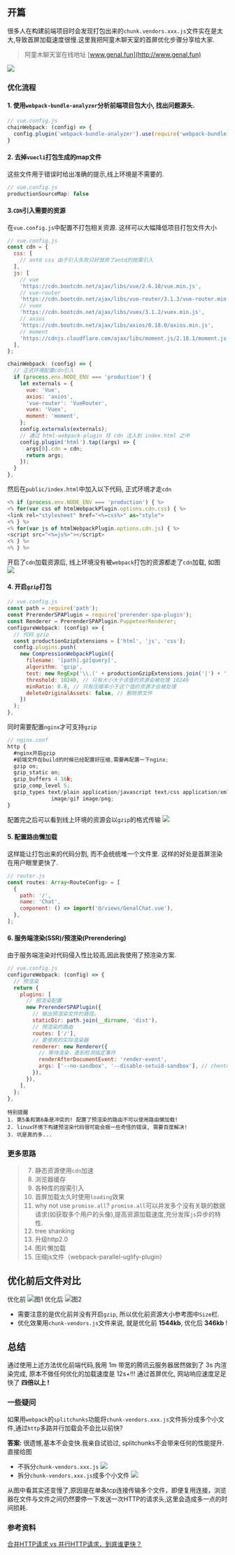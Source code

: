 ## 开篇
很多人在构建前端项目时会发现打包出来的`chunk.vendors.xxx.js`文件实在是太大,导致首屏加载速度很慢.这里我把阿童木聊天室的首屏优化步骤分享给大家.
> 阿童木聊天室在线地址 [www.genal.fun](http://www.genal.fun)

![](https://p6-juejin.byteimg.com/tos-cn-i-k3u1fbpfcp/be05728cd49e486bb8da57dd59488c74~tplv-k3u1fbpfcp-zoom-1.image)
### 优化流程
#### 1. 使用`webpack-bundle-analyzer`分析前端项目包大小, 找出问题源头.
```js
// vue.config.js
chainWebpack: (config) => {
  config.plugin('webpack-bundle-analyzer').use(require('webpack-bundle-analyzer').BundleAnalyzerPlugin);
}
```
#### 2. 去掉`vuecli`打包生成的map文件
这些文件用于错误时给出准确的提示,线上环境是不需要的.
```js
// vue.config.js
productionSourceMap: false
```
#### 3.`CDN`引入需要的资源
在`vue.config.js`中配置不打包相关资源. 这样可以大幅降低项目打包文件大小
```js
// vue.config.js
const cdn = {
  css: [
    // antd css 由于引入失败只好放弃了antd的按需引入
  ],
  js: [
    // vue
    'https://cdn.bootcdn.net/ajax/libs/vue/2.6.10/vue.min.js',
    // vue-router
    'https://cdn.bootcdn.net/ajax/libs/vue-router/3.1.3/vue-router.min.js',
    // vuex
    'https://cdn.bootcdn.net/ajax/libs/vuex/3.1.2/vuex.min.js',
    // axios
    'https://cdn.bootcdn.net/ajax/libs/axios/0.18.0/axios.min.js',
    // moment
    'https://cdnjs.cloudflare.com/ajax/libs/moment.js/2.18.1/moment.js',
  ],
};

chainWebpack: (config) => {
  // 正式环境配置cdn引入
  if (process.env.NODE_ENV === 'production') {
    let externals = {
      vue: 'Vue',
      axios: 'axios',
      'vue-router': 'VueRouter',
      vuex: 'Vuex',
      moment: 'moment',
    };
    config.externals(externals);
    // 通过 html-webpack-plugin 将 cdn 注入到 index.html 之中
    config.plugin('html').tap((args) => {
      args[0].cdn = cdn;
      return args;
    });
  }
},
```
然后在`public/index.html`中加入以下代码, 正式环境才走`cdn` 
```js
<% if (process.env.NODE_ENV === 'production') { %>
<% for(var css of htmlWebpackPlugin.options.cdn.css) { %>
<link rel="stylesheet" href="<%=css%>" as="style">
<% } %>
<% for(var js of htmlWebpackPlugin.options.cdn.js) { %>
<script src="<%=js%>"></script>
<% } %>
<% } %>
```
开启了`cdn`加载资源后, 线上环境没有被`webpack`打包的资源都走了`cdn`加载, 如图
![](https://p3-juejin.byteimg.com/tos-cn-i-k3u1fbpfcp/495d5b68358e4c24a8f591c42b3005f0~tplv-k3u1fbpfcp-zoom-1.image)
#### 4. 开启`gzip`打包
```js
// vue.config.js
const path = require('path');
const PrerenderSPAPlugin = require('prerender-spa-plugin');
const Renderer = PrerenderSPAPlugin.PuppeteerRenderer;
configureWebpack: (config) => {
  // 代码 gzip
  const productionGzipExtensions = ['html', 'js', 'css'];
  config.plugins.push(
    new CompressionWebpackPlugin({
      filename: '[path].gz[query]',
      algorithm: 'gzip',
      test: new RegExp('\\.(' + productionGzipExtensions.join('|') + ')$'),
      threshold: 10240, // 只有大小大于该值的资源会被处理 10240
      minRatio: 0.8, // 只有压缩率小于这个值的资源才会被处理
      deleteOriginalAssets: false, // 删除原文件
    })
  );
},
```
同时需要配置`nginx`才可支持`gzip`
```js
// nginx.conf
http {
  #nginx开启gzip
  #前端文件在build的时候已经配置好压缩,需要再配置一下nginx;
  gzip on; 
  gzip_static on;
  gzip_buffers 4 16k;
  gzip_comp_level 5;
  gzip_types text/plain application/javascript text/css application/xml text/javascript application/x-httpd-php image/jpeg 
              image/gif image/png;   
}
```
配置完之后可以看到线上环境的资源会以`gzip`的格式传输
![](https://p6-juejin.byteimg.com/tos-cn-i-k3u1fbpfcp/4e1b4630a1ec49fda0a255a344f0502f~tplv-k3u1fbpfcp-zoom-1.image)
#### 5. 配置路由懒加载
这样能让打包出来的代码分割, 而不会统统堆一个文件里. 这样的好处是首屏渲染在用户眼里更快了.
```js
// router.js
const routes: Array<RouteConfig> = [
  {
    path: '/',
    name: 'Chat',
    component: () => import('@/views/GenalChat.vue'),
  },
];
```
#### 6. 服务端渲染(SSR)/预渲染(Prerendering)
由于服务端渲染对代码侵入性比较高,因此我使用了预渲染方案.
```js
// vue.config.js
configureWebpack: (config) => {
  // 预渲染
  return {
    plugins: [
      // 预渲染配置
      new PrerenderSPAPlugin({
        // 输出预渲染文件的路径。
        staticDir: path.join(__dirname, 'dist'),
        // 预渲染的路由
        routes: ['/'],
        // 要使用的实际渲染器
        renderer: new Renderer({
          // 等待渲染，直到检测指定事件
          renderAfterDocumentEvent: 'render-event',
          args: ['--no-sandbox', '--disable-setuid-sandbox'], // chentos8 构建失败需要加
        }),
      }),
    ],
  };
},
```
```!
特别提醒
1. 第5条和第6条是冲突的! 配置了预渲染的路由不可以使用路由懒加载!
2. linux环境下构建预渲染代码很可能会报一些奇怪的错误, 需要百度解决!
3. 坑是真的多...
```

### 更多思路
> 7. 静态资源使用`cdn`加速
> 8. 浏览器缓存
> 9. 各种库的按需引入
> 10. 首屏加载太久时使用`loading`效果
> 11. why not use `promise.all`? `promise.all`可以并发多个没有关联的数据请求(如获取多个用户的头像),提高资源加载速度,充分发挥`js`异步的特性.
> 12. tree shanking
> 13. 升级http2.0
> 14. 图片懒加载
> 15. 压缩js文件（webpack-parallel-uglify-plugin）

## 优化前后文件对比
优化前
![图1](https://p3-juejin.byteimg.com/tos-cn-i-k3u1fbpfcp/afdac8f13b4a4fecaf4aaa8a5a8e505b~tplv-k3u1fbpfcp-zoom-1.image)
优化后
![图2](https://p9-juejin.byteimg.com/tos-cn-i-k3u1fbpfcp/2393b43b6bc04675b93b0073ccbec393~tplv-k3u1fbpfcp-zoom-1.image)
- 需要注意的是优化前并没有开启`gzip`, 所以优化前资源大小参考图中`Size`栏. 
- 优化效果用`chunk-vendors.js`文件来说, 就是优化前 **1544kb**, 优化后 **346kb** !

## 总结
通过使用上述方法优化前端代码,我用 1m 带宽的腾讯云服务器居然做到了 3s 内渲染完成, 原本不做任何优化的加载速度是 12s+!!! 通过首屏优化, 网站响应速度足足快了 **四倍以上 !** 

### 一些疑问
如果用`webpack`的`splitchunks`功能将`chunk-vendors.xxx.js`文件拆分成多个小文件,通过`http`多路并行加载会不会比以前快?

**答案:**  很遗憾,基本不会变快.我亲自试验过, splitchunks不会带来任何的性能提升.直接给图
- 不拆分`chunk-vendors.xxx.js`
![](https://p1-juejin.byteimg.com/tos-cn-i-k3u1fbpfcp/e2ae47900996488397b6e6a112d48d61~tplv-k3u1fbpfcp-zoom-1.image)
- 拆分`chunk-vendors.xxx.js`成多个小文件
![](https://p1-juejin.byteimg.com/tos-cn-i-k3u1fbpfcp/a0e47a789e064362ab7d5d8b54a51018~tplv-k3u1fbpfcp-zoom-1.image)

从图中看其实还变慢了,原因是在单条tcp连接传输多个文件，即便复用连接，浏览器在文件与文件之间仍然要停一下发送一次HTTP的请求头,这里会造成多一点的时间损耗.

### 参考资料
[合并HTTP请求 vs 并行HTTP请求，到底谁更快？](https://segmentfault.com/a/1190000015665465)


